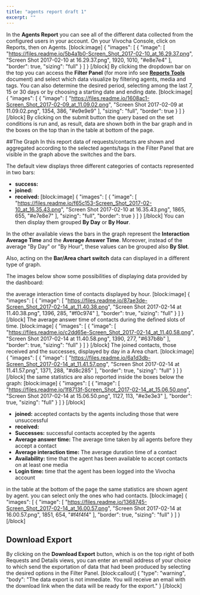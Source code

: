 ```yaml
---
title: "agents report draft 1"
excerpt: ""
---
```

In the **Agents Report** you can see all of the different data collected from the configured users in your account. On your Vivocha Console, click on Reports, then on Agents.
[block:image]
{
  "images": [
    {
      "image": [
        "https://files.readme.io/5b4a1b0-Screen_Shot_2017-02-10_at_16.29.37.png",
        "Screen Shot 2017-02-10 at 16.29.37.png",
        1920,
        1010,
        "#e8e7e4"
      ],
      "border": true,
      "sizing": "full"
    }
  ]
}
[/block]
By clicking the dropdown bar on the top you can access the **Filter Panel** (for more info see [**Reports Tools**](doc:reports-tools-page#section-filter-panel) document) and select which data visualize by filtering agents, media and tags. You can also determine the desired period, selecting among the last 7, 15 or 30 days or by choosing a starting date and ending date.
[block:image]
{
  "images": [
    {
      "image": [
        "https://files.readme.io/1608ac1-Screen_Shot_2017-02-09_at_11.09.02.png",
        "Screen Shot 2017-02-09 at 11.09.02.png",
        1354,
        386,
        "#e9e9e9"
      ],
      "sizing": "full",
      "border": true
    }
  ]
}
[/block]
By clicking on the submit button the query based on the set conditions is run and, as result, data are shown both in the bar graph and in the boxes on the top than in the table at bottom of the page.

##The Graph
In this report data of requests/contacts are shown and aggregated according to the selected agents/tags in the Filter Panel that are visible in the graph above the switches and the bars.

The default view displays three different categories of contacts represented in two bars:

* **success:**
* **joined:**
* **received:**
[block:image]
{
  "images": [
    {
      "image": [
        "https://files.readme.io/f65c153-Screen_Shot_2017-02-10_at_16.35.43.png",
        "Screen Shot 2017-02-10 at 16.35.43.png",
        1865,
        655,
        "#e7e8e7"
      ],
      "sizing": "full",
      "border": true
    }
  ]
}
[/block]
You can then display them grouped **By Day** or **By Hour**.

In the other available views the bars in the graph represent the **Interaction Average Time** and the **Average Answer Time**. Moreover, instead of the average "By Day" or "By Hour", these values can be grouped also **By Slot**.

Also, acting on the **Bar/Area chart switch** data can displayed in a different type of graph.

The images below show some possibilities of displaying data provided by the dashboard:

the average interaction time of contacts displayed by hour.
[block:image]
{
  "images": [
    {
      "image": [
        "https://files.readme.io/87ae3de-Screen_Shot_2017-02-14_at_11.40.38.png",
        "Screen Shot 2017-02-14 at 11.40.38.png",
        1396,
        285,
        "#f0c974"
      ],
      "border": true,
      "sizing": "full"
    }
  ]
}
[/block]
The average answer time of contacts during the defined slots of time.
[block:image]
{
  "images": [
    {
      "image": [
        "https://files.readme.io/c2dd65e-Screen_Shot_2017-02-14_at_11.40.58.png",
        "Screen Shot 2017-02-14 at 11.40.58.png",
        1390,
        277,
        "#637b8b"
      ],
      "border": true,
      "sizing": "full"
    }
  ]
}
[/block]
The joined contacts, those received and the successes, displayed by day in a Area chart.
[block:image]
{
  "images": [
    {
      "image": [
        "https://files.readme.io/6a1d3db-Screen_Shot_2017-02-14_at_11.41.57.png",
        "Screen Shot 2017-02-14 at 11.41.57.png",
        1371,
        288,
        "#d8c285"
      ],
      "border": true,
      "sizing": "full"
    }
  ]
}
[/block]
the same statistics are also reported inside the boxes below the graph:
[block:image]
{
  "images": [
    {
      "image": [
        "https://files.readme.io/1f8713f-Screen_Shot_2017-02-14_at_15.06.50.png",
        "Screen Shot 2017-02-14 at 15.06.50.png",
        1127,
        113,
        "#e3e3e3"
      ],
      "border": true,
      "sizing": "full"
    }
  ]
}
[/block]
* **joined:** accepted contacts by the agents including those that were unsuccessful
* **received:**
* **Successes:** successful contacts accepted by the agents
* **Average answer time:**  The average time taken by all agents before they accept a contact
* **Average interaction time:** The average duration time of a contact
* **Availability:** time that the agent has been available to accept contacts on at least one media
* **Login time:** time that the agent has been logged into the Vivocha account

in the table at the bottom of the page the same statistics are shown agent by agent. you can select only the ones who had contacts.
[block:image]
{
  "images": [
    {
      "image": [
        "https://files.readme.io/1368745-Screen_Shot_2017-02-14_at_16.00.57.png",
        "Screen Shot 2017-02-14 at 16.00.57.png",
        1851,
        654,
        "#f4f4f4"
      ],
      "border": true,
      "sizing": "full"
    }
  ]
}
[/block]
## Download Export
By clicking on the **Download Export** button, which is on the top right of both Requests and Details views, you can enter an email address of your choice to which send the exportation of data that had been produced by selecting the desired options in the Filter Panel.
[block:callout]
{
  "type": "warning",
  "body": "The data export is not immediate. You will receive an email with the download link when the data will be ready for the export."
}
[/block]
